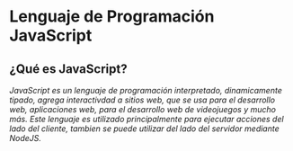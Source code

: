 # Lenguaje de Programación JavaScript

## ¿Qué es JavaScript?

_JavaScript es un lenguaje de programación interpretado, dinamicamente tipado, agrega interactivdad a sitios web, que se usa para el desarrollo web, aplicaciones web, para el desarrollo web de videojuegos  y mucho más. Este lenguaje es utilizado principalmente para ejecutar acciones del lado del cliente, tambien se puede utilizar del lado del servidor mediante NodeJS._

